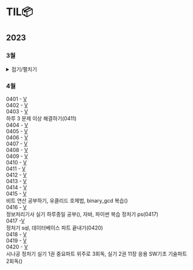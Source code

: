 # TIL📦

## 2023
### 3월
<details>
<summary>접기/펼치기</summary>
0323 - [V](./03/0323)<br>
0324 - [V](./03/0324) <br>
추상클래스, 인터페이스, 자바 문법 복습(0330)<br>
0325 - [V](./03/0325)<br>
0326 - [V](./03/0326) <br>
C enum 복습(0327), 자료구조 Ch14. 그래프 복습(0327) <br>
0327 - [V](./03/0327) <br>
mysql 1~10강 정리 후 관련 문제 풀기(0420), 데이터베이스 개념 정규화까지 끝내기(0402)<br>
0328 - [V](./03/0328) <br>
0329 - [V](./03/0329) <br>
0330 - [V](./03/0330) <br>
0331 - [V](./03/0331) <br>

### 3월 정리⌛️
정보처리기사 실기(~UML), 자바 복습, 열혈 자료구조 1회독, mysql 기초, 데이터베이스 개념(~정규화 전까지)<br>
프론트(html/css/javascript)기초 시작, 알고리즘(로버트세지윅) 시작, PS(백준 기초 알고리즘 8문제)<br>
객체지향의 사실과 오해 1회독, UML 기초와 응용(~유스케이스 다이어그램), 블로그 포스팅용 문서화 작업...<br>

### 4월 우선순위🎯
1. 정보처리기사 실기(4/23) 합격
2. PS 하루 한 문제
3. 알고리즘(로버트세지윅) 강의 + 책 1회독
4. 영어 회화 유창할 정도로 연습
5. sql, 데이터베이스 개념  끝내기

</details>

### 4월
0401 - [V](./04/0401)<br>
0402 - [V](./04/0402)<br>
0403 - [V](./04/0403)<br>
하루 3 문제 이상 해결하기(0411)<br>
0404 - [V](./04/0404)<br>
0405 - [V](./04/0405)<br>
0406 - [V](./04/0406)<br>
0407 - [V](./04/0407)<br>
0408 - [V](./04/0408)<br>
0409 - [V](./04/0409)<br>
0410 - [V](./04/0410)<br>
0411 - [V](./04/0411)<br>
0412 - [V](./04/0412)<br>
0413 - [V](./04/0413)<br>
0414 - [V](./04/0414)<br>
0415 - [V](./04/0415)<br>
비트 연산 공부하기, 유클리드 호제법, binary\_gcd 복습()<br>
0416 - [V](./04/0416)<br>
정보처리기사 실기 하루종일 공부(), 자바, 파이썬 복습 정처기 ps(0417)<br>
0417 -[V](./04/0417)<br>
정처기 sql, 데이터베이스 파트 끝내기(0420)<br>
0418 - [V](./04/0418)<br>
0419 - [V](./04/0419)<br>
0420 - [V](./04/0420)<br>
시나공 정처기 실기 1권 중요파트 위주로 3회독, 실기 2권 11장 응용 SW기초 기술파트 2회독()<br>

